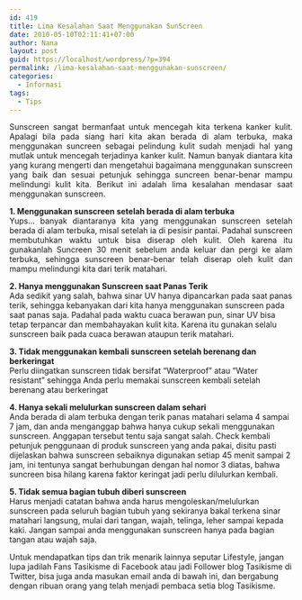 ```yaml
---
id: 419
title: Lima Kesalahan Saat Menggunakan SunScreen
date: 2010-05-10T02:11:41+07:00
author: Nana
layout: post
guid: https://localhost/wordpress/?p=394
permalink: /lima-kesalahan-saat-menggunakan-sunscreen/
categories:
  - Informasi
tags:
  - Tips
---
```

<p style="text-align: justify;">
  Sunscreen sangat bermanfaat untuk mencegah kita terkena kanker kulit. Apalagi bila pada siang hari kita akan berada di alam terbuka, maka menggunakan suncreen sebagai pelindung kulit sudah menjadi hal yang mutlak untuk mencegah terjadinya kanker kulit. Namun banyak diantara kita yang kurang mengerti dan mengetahui bagaimana menggunakan sunscreen yang baik dan sesuai petunjuk sehingga suncreen benar-benar mampu melindungi kulit kita. Berikut ini adalah lima kesalahan mendasar saat menggunakan sunscreen.
</p>

<!--more-->

<p style="text-align: justify;">
  <strong>1. Menggunakan sunscreen setelah berada di alam terbuka </strong> <br />Yups&#8230; banyak diantaranya kita yang menggunakan sunscreen setelah berada di alam terbuka, misal setelah ia di pesisir pantai. Padahal sunscreen membutuhkan waktu untuk bisa diserap oleh kulit. Oleh karena itu gunakanlah Suncreen 30 menit sebelum anda keluar dan pergi ke alam terbuka, sehingga sunscreen benar-benar telah diserap oleh kulit dan mampu melindungi kita dari terik matahari.
</p>

**2. Hanya menggunakan Sunscreen saat Panas Terik**  
Ada sedikit yang salah, bahwa sinar UV hanya dipancarkan pada saat panas terik, sehingga kebanyakan dari kita hanya menggunakan sunscreen pada saat panas saja. Padahal pada waktu cuaca berawan pun, sinar UV bisa tetap terpancar dan membahayakan kulit kita. Karena itu gunakan selalu sunscreen baik pada cuaca berawan ataupun terik matahari. 

**3. Tidak menggunakan kembali sunscreen setelah berenang dan berkeringat**  
Perlu diingatkan sunscreen tidak bersifat “Waterproof” atau ”Water resistant” sehingga Anda perlu memakai sunscreen kembali setelah berenang atau berkeringat 

**4. Hanya sekali melulurkan sunscreen dalam sehari**  
Anda berada di alam terbuka dengan terik panas matahari selama 4 sampai 7 jam, dan anda menganggap bahwa hanya cukup sekali menggunakan sunscreen. Anggapan tersebut tentu saja sangat salah. Check kembali petunjuk penggunaan di produk sunscreen yang anda pakai, disitu pasti dijelaskan bahwa sunscreen sebaiknya digunakan setiap 45 menit sampai 2 jam, ini tentunya sangat berhubungan dengan hal nomor 3 diatas, bahwa suncreen bisa hilang karena faktor keringat jadi perlu dilulurkan kembali. 

**5. Tidak semua bagian tubuh diberi sunscreen**  
Harus menjadi catatan bahwa anda harus mengoleskan/melulurkan sunscreen pada seluruh bagian tubuh yang sekiranya bakal terkena sinar matahari langsung, mulai dari tangan, wajah, telinga, leher sampai kepada kaki. Jangan sampai anda menggunakan sunscreen hanya pada bagian tangan atau wajah saja. 

Untuk mendapatkan tips dan trik menarik lainnya seputar Lifestyle, jangan lupa jadilah Fans Tasikisme di Facebook atau jadi Follower blog Tasikisme di Twitter, bisa juga anda masukan email anda di bawah ini, dan bergabung dengan ribuan orang yang telah menjadi pembaca setia blog Tasikisme.